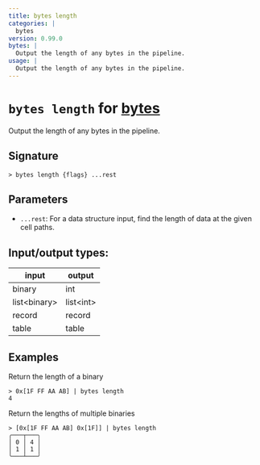 ```yaml
---
title: bytes length
categories: |
  bytes
version: 0.99.0
bytes: |
  Output the length of any bytes in the pipeline.
usage: |
  Output the length of any bytes in the pipeline.
---
```

<!-- This file is automatically generated. Please edit the command in https://github.com/nushell/nushell instead. -->

# `bytes length` for [bytes](/commands/categories/bytes.md)

<div class='command-title'>Output the length of any bytes in the pipeline.</div>

## Signature

```> bytes length {flags} ...rest```

## Parameters

 -  `...rest`: For a data structure input, find the length of data at the given cell paths.


## Input/output types:

| input        | output    |
| ------------ | --------- |
| binary       | int       |
| list\<binary\> | list\<int\> |
| record       | record    |
| table        | table     |
## Examples

Return the length of a binary
```nu
> 0x[1F FF AA AB] | bytes length
4
```

Return the lengths of multiple binaries
```nu
> [0x[1F FF AA AB] 0x[1F]] | bytes length
╭───┬───╮
│ 0 │ 4 │
│ 1 │ 1 │
╰───┴───╯

```
